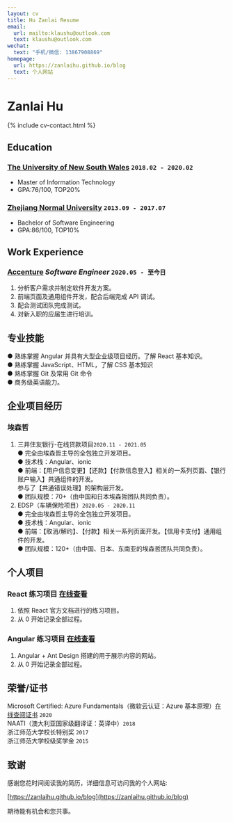 ```yaml
---
layout: cv
title: Hu Zanlai Resume
email:
  url: mailto:klaushu@outlook.com
  text: klaushu@outlook.com
wechat:
  text: "手机/微信: 13867908869"
homepage:
  url: https://zanlaihu.github.io/blog
  text: 个人网站
---
```


# **Zanlai** **Hu**

<!--
include contact information from the front matter
Supported arguments:
    - homepage: url, text
    - phone
    - email
-->

{% include cv-contact.html %}

## Education

### **[The University of New South Wales](https://baike.baidu.com/item/%E6%96%B0%E5%8D%97%E5%A8%81%E5%B0%94%E5%A3%AB%E5%A4%A7%E5%AD%A6)** `2018.02 - 2020.02 `

- Master of Information Technology
- GPA:76/100, TOP20%

### **[Zhejiang Normal University](https://baike.baidu.com/item/%E6%B5%99%E6%B1%9F%E5%B8%88%E8%8C%83%E5%A4%A7%E5%AD%A6)** `2013.09 - 2017.07`

- Bachelor of Software Engineering
- GPA:86/100, TOP10%

## Work Experience

### **[Accenture](https://baike.baidu.com/item/%E5%9F%83%E6%A3%AE%E5%93%B2/7102011?fr=aladdin)** _Software Engineer_ `2020.05 - 至今日 `

1. 分析客户需求并制定软件开发方案。
2. 前端页面及通用组件开发，配合后端完成 API 调试。
3. 配合测试团队完成测试。
4. 对新入职的应届生进行培训。

## 专业技能

● 熟练掌握 Angular 并具有大型企业级项目经历。了解 React 基本知识。<br>
● 熟练掌握 JavaScript、HTML，了解 CSS 基本知识<br>
● 熟练掌握 Git 及常用 Git 命令<br>
● 商务级英语能力。<br>

## 企业项目经历

### 埃森哲

1. 三井住友银行-在线贷款项目`2020.11 - 2021.05`<br>
   ● 完全由埃森哲主导的全包独立开发项目。<br>
   ● 技术栈：Angular、ionic<br>
   ● 前端：【用户信息变更】【还款】【付款信息登入】相关的一系列页面、【银行账户输入】共通组件的开发。<br>
   参与了【共通错误处理】的架构层开发。<br>
   ● 团队规模：70+（由中国和日本埃森哲团队共同负责）。<br>
2. EDSP（车辆保险项目）`2020.05 - 2020.11`<br>
   ● 完全由埃森哲主导的全包独立开发项目。<br>
   ● 技术栈：Angular、ionic<br>
   ● 前端：【取消/解约】、【付款】相关一系列页面开发。【信用卡支付】通用组件的开发。<br>
   ● 团队规模：120+（由中国、日本、东南亚的埃森哲团队共同负责）。<br>

## 个人项目

### **React 练习项目** [在线查看](https://github.com/zanlaihu/react-practice)

1. 依照 React 官方文档进行的练习项目。<br>
2. 从 0 开始记录全部过程。<br>

### **Angular 练习项目** [在线查看](https://github.com/zanlaihu/angular-practice)

1. Angular + Ant Design 搭建的用于展示内容的网站。<br>
2. 从 0 开始记录全部过程。<br>

## 荣誉/证书

Microsoft Certified: Azure Fundamentals（微软云认证：Azure 基本原理）[在线查阅证书](https://www.youracclaim.com/badges/bd5ad8cc-cbbc-4232-b40a-13cffd0a947b/public_url) `2020` <br>
NAATI（澳大利亚国家级翻译证：英译中）`2018` <br>
浙江师范大学校长特别奖 `2017` <br>
浙江师范大学校级奖学金 `2015` <br>

## 致谢

感谢您花时间阅读我的简历，详细信息可访问我的个人网站:

[https://zanlaihu.github.io/blog](https://zanlaihu.github.io/blog)

期待能有机会和您共事。
